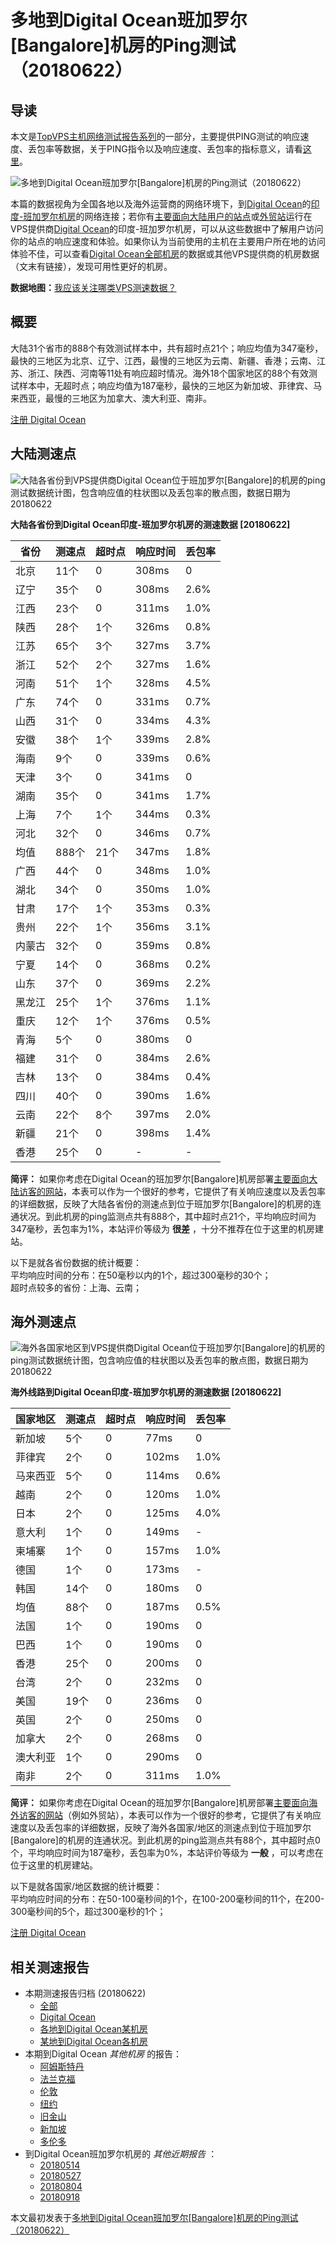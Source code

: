 #  多地到Digital Ocean班加罗尔[Bangalore]机房的Ping测试（20180622） 

## 导读

本文是[TopVPS主机网络测试报告系列](https://vps123.top/pingtest)的一部分，主要提供PING测试的响应速度、丢包率等数据，关于PING指令以及响应速度、丢包率的指标意义，请看[这里](https://vps123.top/what-is-ping.html)。

![多地到Digital Ocean班加罗尔\[Bangalore\]机房的Ping测试（20180622）](/images/thumbnails/to_do_Bangalore.png)

本篇的数据视角为全国各地以及海外运营商的网络环境下，到[Digital Ocean](https://vps123.top/go/do)的[印度-班加罗尔机房](https://vps123.top/digitalocean-facilities.html#bangalore)的网络连接；若你有[主要面向大陆用户的站点](https://vps123.top/website-for-mainland-users.html)或[外贸站](https://vps123.top/website-for-internation-trade.html)运行在VPS提供商[Digital Ocean](https://vps123.top/go/do)的印度-班加罗尔机房，可以从这些数据中了解用户访问你的站点的响应速度和体验。如果你认为当前使用的主机在主要用户所在地的访问体验不佳，可以查看[Digital Ocean全部机房](/digitalocean/isp/china/20180622-digitalocean-isp-china.md)的数据或其他VPS提供商的机房数据（文末有链接），发现可用性更好的机房。

**数据地图：**[我应该关注哪类VPS测速数据？](https://vps123.top/find-pingtest-data-you-need.html)

## 概要

大陆31个省市的888个有效测试样本中，共有超时点21个；响应均值为347毫秒，最快的三地区为北京、辽宁、江西，最慢的三地区为云南、新疆、香港；云南、江苏、浙江、陕西、河南等11处有响应超时情况。海外18个国家地区的88个有效测试样本中，无超时点；响应均值为187毫秒，最快的三地区为新加坡、菲律宾、马来西亚，最慢的三地区为加拿大、澳大利亚、南非。

[注册 Digital Ocean](https://vps123.top/go/do/_btn1)

## 大陆测速点

![大陆各省份到VPS提供商Digital Ocean位于班加罗尔\[Bangalore\]的机房的ping测试数据统计图，包含响应值的柱状图以及丢包率的散点图，数据日期为20180622](/images/pingtests/do_20180622/plot_idc_do_india-bangalore_20180622_mainland.png)

**大陆各省份到Digital Ocean印度-班加罗尔机房的测速数据 [20180622]**

省份 | 测速点 | 超时点 | 响应时间 | 丢包率  
---|---|---|---|---  
北京 | 11个 | 0 | 308ms | 0  
辽宁 | 35个 | 0 | 308ms | 2.6%  
江西 | 23个 | 0 | 311ms | 1.0%  
陕西 | 28个 | 1个 | 326ms | 0.8%  
江苏 | 65个 | 3个 | 327ms | 3.7%  
浙江 | 52个 | 2个 | 327ms | 1.6%  
河南 | 51个 | 1个 | 328ms | 4.5%  
广东 | 74个 | 0 | 331ms | 0.7%  
山西 | 31个 | 0 | 334ms | 4.3%  
安徽 | 38个 | 1个 | 339ms | 2.8%  
海南 | 9个 | 0 | 339ms | 0.6%  
天津 | 3个 | 0 | 341ms | 0  
湖南 | 35个 | 0 | 341ms | 1.7%  
上海 | 7个 | 1个 | 344ms | 0.3%  
河北 | 32个 | 0 | 346ms | 0.7%  
均值 | 888个 | 21个 | 347ms | 1.8%  
广西 | 44个 | 0 | 348ms | 1.0%  
湖北 | 34个 | 0 | 350ms | 1.0%  
甘肃 | 17个 | 1个 | 353ms | 0.3%  
贵州 | 22个 | 1个 | 356ms | 3.1%  
内蒙古 | 32个 | 0 | 359ms | 0.8%  
宁夏 | 14个 | 0 | 368ms | 0.2%  
山东 | 37个 | 0 | 369ms | 2.2%  
黑龙江 | 25个 | 1个 | 376ms | 1.1%  
重庆 | 12个 | 1个 | 376ms | 0.5%  
青海 | 5个 | 0 | 380ms | 0  
福建 | 31个 | 0 | 384ms | 2.6%  
吉林 | 13个 | 0 | 384ms | 0.4%  
四川 | 40个 | 0 | 390ms | 1.6%  
云南 | 22个 | 8个 | 397ms | 2.0%  
新疆 | 21个 | 0 | 398ms | 1.4%  
香港 | 25个 | 0 | - | -  
  
**简评：** 如果你考虑在Digital Ocean的班加罗尔[Bangalore]机房部署[主要面向大陆访客的网站](website-for-mainland-users.html)，本表可以作为一个很好的参考，它提供了有关响应速度以及丢包率的详细数据，反映了大陆各省份的测速点到位于班加罗尔[Bangalore]的机房的连通状况。到此机房的ping监测点共有888个，其中超时点21个，平均响应时间为347毫秒，丢包率为1%，本站评价等级为 **很差** ，十分不推荐在位于这里的机房建站。

以下是就各省份数据的统计概要：  
平均响应时间的分布：在50毫秒以内的1个，超过300毫秒的30个；  
超时点较多的省份：上海、云南；

## 海外测速点

![海外各国家地区到VPS提供商Digital Ocean位于班加罗尔\[Bangalore\]的机房的ping测试数据统计图，包含响应值的柱状图以及丢包率的散点图，数据日期为20180622](/images/pingtests/do_20180622/plot_idc_do_india-bangalore_20180622_overseas.png)

**海外线路到Digital Ocean印度-班加罗尔机房的测速数据 [20180622]**

国家地区 | 测速点 | 超时点 | 响应时间 | 丢包率  
---|---|---|---|---  
新加坡 | 5个 | 0 | 77ms | 0  
菲律宾 | 2个 | 0 | 102ms | 1.0%  
马来西亚 | 5个 | 0 | 114ms | 0.6%  
越南 | 2个 | 0 | 120ms | 1.0%  
日本 | 2个 | 0 | 125ms | 4.0%  
意大利 | 1个 | 0 | 149ms | -  
柬埔寨 | 1个 | 0 | 157ms | 1.0%  
德国 | 1个 | 0 | 173ms | -  
韩国 | 14个 | 0 | 180ms | 0  
均值 | 88个 | 0 | 187ms | 0.5%  
法国 | 1个 | 0 | 190ms | 0  
巴西 | 1个 | 0 | 190ms | 0  
香港 | 25个 | 0 | 200ms | 0  
台湾 | 2个 | 0 | 232ms | 0  
美国 | 19个 | 0 | 236ms | 0  
英国 | 2个 | 0 | 250ms | 0  
加拿大 | 2个 | 0 | 268ms | 0  
澳大利亚 | 1个 | 0 | 290ms | 0  
南非 | 2个 | 0 | 311ms | 1.0%  
  
**简评：** 如果你考虑在Digital Ocean的班加罗尔[Bangalore]机房部署[主要面向海外访客的网站](https://vps123.top/website-for-internation-trade.html)（例如外贸站），本表可以作为一个很好的参考，它提供了有关响应速度以及丢包率的详细数据，反映了海外各国家/地区的测速点到位于班加罗尔[Bangalore]的机房的连通状况。到此机房的ping监测点共有88个，其中超时点0个，平均响应时间为187毫秒，丢包率为0%，本站评价等级为 **一般** ，可以考虑在位于这里的机房建站。

以下是就各国家/地区数据的统计概要：  
平均响应时间的分布：在50-100毫秒间的1个，在100-200毫秒间的11个，在200-300毫秒间的5个，超过300毫秒的1个；

[注册 Digital Ocean](https://vps123.top/go/do/_btn2)

## 相关测速报告

  * 本期测速报告归档 (20180622) 
    * [全部](https://vps123.top/pingtests/20180622 "本期各VPS提供商全部测速报告")
    * [Digital Ocean](https://vps123.top/pingtests/idc-digitalocean/20180622 "本期Digital Ocean的全部测速报告")
    * [各地到Digital Ocean某机房](https://vps123.top/pingtests/idc-digitalocean/isp-global/20180622 "以Digital Ocean某机房为关注对象的视角，横向比较大陆各省份、海外各国家地区")
    * [某地到Digital Ocean各机房](https://vps123.top/pingtests/idc-digitalocean/facility-all/20180622 "以大陆某省份为关注对象的视角，横向比较Digital Ocean各机房")
  * 本期到Digital Ocean _其他机房_ 的报告： 
    * [阿姆斯特丹](/digitalocean/idc/amsterdam/20180622-digitalocean-idc-amsterdam.md "多地到Digital Ocean阿姆斯特丹机房的Ping测试 20180622")
    * [法兰克福](/digitalocean/idc/frankfurt/20180622-digitalocean-idc-frankfurt.md "多地到Digital Ocean法兰克福机房的Ping测试 20180622")
    * [伦敦](/digitalocean/idc/london/20180622-digitalocean-idc-london.md "多地到Digital Ocean伦敦机房的Ping测试 20180622")
    * [纽约](/digitalocean/idc/newyork/20180622-digitalocean-idc-newyork.md "多地到Digital Ocean纽约机房的Ping测试 20180622")
    * [旧金山](/digitalocean/idc/sanfrancisco/20180622-digitalocean-idc-sanfrancisco.md "多地到Digital Ocean旧金山机房的Ping测试 20180622")
    * [新加坡](/digitalocean/idc/singapore/20180622-digitalocean-idc-singapore.md "多地到Digital Ocean新加坡机房的Ping测试 20180622")
    * [多伦多](/digitalocean/idc/toronto/20180622-digitalocean-idc-toronto.md "多地到Digital Ocean多伦多机房的Ping测试 20180622")
  * 到Digital Ocean班加罗尔机房的 _其他近期报告_ ： 
    * [20180514](/digitalocean/idc/bangalore/20180514-digitalocean-idc-bangalore.md "多地到Digital Ocean班加罗尔机房的Ping测试 20180514")
    * [20180527](/digitalocean/idc/bangalore/20180527-digitalocean-idc-bangalore.md "多地到Digital Ocean班加罗尔机房的Ping测试 20180527")
    * [20180804](/digitalocean/idc/bangalore/20180804-digitalocean-idc-bangalore.md "多地到Digital Ocean班加罗尔机房的Ping测试 20180804")
    * [20180918](/digitalocean/idc/bangalore/20180918-digitalocean-idc-bangalore.md "多地到Digital Ocean班加罗尔机房的Ping测试 20180918")



本文最初发表于[多地到Digital Ocean班加罗尔[Bangalore]机房的Ping测试（20180622）](https://vps123.top/pingtest/20180622-digitalocean-idc-bangalore.html)
